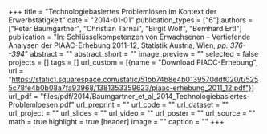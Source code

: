 +++
title = "Technologiebasiertes Problemlösen im Kontext der Erwerbstätigkeit"
date = "2014-01-01"
publication_types = ["6"]
authors = ["Peter Baumgartner", "Christian Tarnai", "Birgit Wolf", "Bernhard Ertl"]
publication = "In: Schlüsselkompetenzen von Erwachsenen – Vertiefende Analysen der PIAAC-Erhebung 2011-12, Statistik Austria, Wien, _pp. 376--394_"
abstract = ""
abstract_short = ""
image_preview = ""
selected = false
projects = []
tags = []
url_custom = [{name = "Download PIACC-Erhebung", url = "https://static1.squarespace.com/static/51bb74b8e4b0139570ddf020/t/5255c78fe4b0b08a7fa93968/1381353359623/piaac-erhebung_2011_12.pdf"}]
url_pdf = "files/pdf/2014/Baumgartner_et_al_2014_Technologiebasiertes-Problemloesen.pdf"
url_preprint = ""
url_code = ""
url_dataset = ""
url_project = ""
url_slides = ""
url_video = ""
url_poster = ""
url_source = ""
math = true
highlight = true
[header]
image = ""
caption = ""
+++
